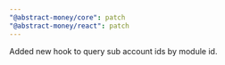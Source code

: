 ```yaml
---
"@abstract-money/core": patch
"@abstract-money/react": patch
---
```


Added new hook to query sub account ids by module id.
